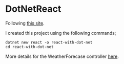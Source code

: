 # DotNetReact

Following [this site](https://docs.microsoft.com/en-us/aspnet/core/client-side/spa/react?view=aspnetcore-3.1&tabs=netcore-cli).

I created this project using the following commands;

```
dotnet new react -o react-with-dot-net
cd react-with-dot-net
```

More details for the WeatherForecase controller [here](http://www.binaryintellect.net/articles/9db02aa1-c193-421e-94d0-926e440ed297.aspx).
